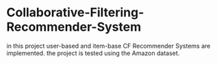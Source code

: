 # Collaborative-Filtering-Recommender-System
in this project user-based and item-base CF Recommender Systems are implemented.
the project is tested using the Amazon dataset.
